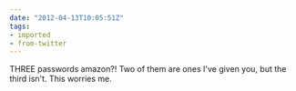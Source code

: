```yaml
---
date: "2012-04-13T10:05:51Z"
tags:
- imported
- from-twitter
---
```

THREE passwords amazon?\! Two of them are ones I've given you, but the third isn't. This worries me.
